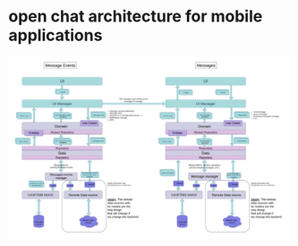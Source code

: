 # open chat architecture for mobile applications
<img src="./open-chat-architecture-for-mobile-applications.png" alt="open chat architecture for mobile applications" width="800"/>
 

